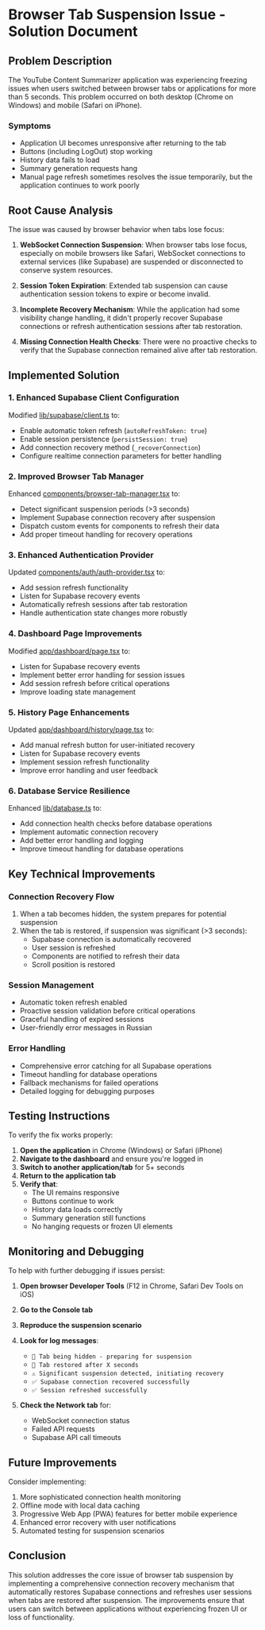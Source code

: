 # Browser Tab Suspension Issue - Solution Document

## Problem Description

The YouTube Content Summarizer application was experiencing freezing issues when users switched between browser tabs or applications for more than 5 seconds. This problem occurred on both desktop (Chrome on Windows) and mobile (Safari on iPhone).

### Symptoms
- Application UI becomes unresponsive after returning to the tab
- Buttons (including LogOut) stop working
- History data fails to load
- Summary generation requests hang
- Manual page refresh sometimes resolves the issue temporarily, but the application continues to work poorly

## Root Cause Analysis

The issue was caused by browser behavior when tabs lose focus:

1. **WebSocket Connection Suspension**: When browser tabs lose focus, especially on mobile browsers like Safari, WebSocket connections to external services (like Supabase) are suspended or disconnected to conserve system resources.

2. **Session Token Expiration**: Extended tab suspension can cause authentication session tokens to expire or become invalid.

3. **Incomplete Recovery Mechanism**: While the application had some visibility change handling, it didn't properly recover Supabase connections or refresh authentication sessions after tab restoration.

4. **Missing Connection Health Checks**: There were no proactive checks to verify that the Supabase connection remained alive after tab restoration.

## Implemented Solution

### 1. Enhanced Supabase Client Configuration

Modified [lib/supabase/client.ts](file:///d:/_project/content-summarizer/lib/supabase/client.ts) to:
- Enable automatic token refresh (`autoRefreshToken: true`)
- Enable session persistence (`persistSession: true`)
- Add connection recovery method (`_recoverConnection`)
- Configure realtime connection parameters for better handling

### 2. Improved Browser Tab Manager

Enhanced [components/browser-tab-manager.tsx](file:///d:/_project/content-summarizer/components/browser-tab-manager.tsx) to:
- Detect significant suspension periods (>3 seconds)
- Implement Supabase connection recovery after suspension
- Dispatch custom events for components to refresh their data
- Add proper timeout handling for recovery operations

### 3. Enhanced Authentication Provider

Updated [components/auth/auth-provider.tsx](file:///d:/_project/content-summarizer/components/auth/auth-provider.tsx) to:
- Add session refresh functionality
- Listen for Supabase recovery events
- Automatically refresh sessions after tab restoration
- Handle authentication state changes more robustly

### 4. Dashboard Page Improvements

Modified [app/dashboard/page.tsx](file:///d:/_project/content-summarizer/app/dashboard/page.tsx) to:
- Listen for Supabase recovery events
- Implement better error handling for session issues
- Add session refresh before critical operations
- Improve loading state management

### 5. History Page Enhancements

Updated [app/dashboard/history/page.tsx](file:///d:/_project/content-summarizer/app/dashboard/history/page.tsx) to:
- Add manual refresh button for user-initiated recovery
- Listen for Supabase recovery events
- Implement session refresh functionality
- Improve error handling and user feedback

### 6. Database Service Resilience

Enhanced [lib/database.ts](file:///d:/_project/content-summarizer/lib/database.ts) to:
- Add connection health checks before database operations
- Implement automatic connection recovery
- Add better error handling and logging
- Improve timeout handling for database operations

## Key Technical Improvements

### Connection Recovery Flow
1. When a tab becomes hidden, the system prepares for potential suspension
2. When the tab is restored, if suspension was significant (>3 seconds):
   - Supabase connection is automatically recovered
   - User session is refreshed
   - Components are notified to refresh their data
   - Scroll position is restored

### Session Management
- Automatic token refresh enabled
- Proactive session validation before critical operations
- Graceful handling of expired sessions
- User-friendly error messages in Russian

### Error Handling
- Comprehensive error catching for all Supabase operations
- Timeout handling for database operations
- Fallback mechanisms for failed operations
- Detailed logging for debugging purposes

## Testing Instructions

To verify the fix works properly:

1. **Open the application** in Chrome (Windows) or Safari (iPhone)
2. **Navigate to the dashboard** and ensure you're logged in
3. **Switch to another application/tab** for 5+ seconds
4. **Return to the application tab**
5. **Verify that**:
   - The UI remains responsive
   - Buttons continue to work
   - History data loads correctly
   - Summary generation still functions
   - No hanging requests or frozen UI elements

## Monitoring and Debugging

To help with further debugging if issues persist:

1. **Open browser Developer Tools** (F12 in Chrome, Safari Dev Tools on iOS)
2. **Go to the Console tab**
3. **Reproduce the suspension scenario**
4. **Look for log messages**:
   - `🔄 Tab being hidden - preparing for suspension`
   - `🔄 Tab restored after X seconds`
   - `⚠️ Significant suspension detected, initiating recovery`
   - `✅ Supabase connection recovered successfully`
   - `✅ Session refreshed successfully`

5. **Check the Network tab** for:
   - WebSocket connection status
   - Failed API requests
   - Supabase API call timeouts

## Future Improvements

Consider implementing:
1. More sophisticated connection health monitoring
2. Offline mode with local data caching
3. Progressive Web App (PWA) features for better mobile experience
4. Enhanced error recovery with user notifications
5. Automated testing for suspension scenarios

## Conclusion

This solution addresses the core issue of browser tab suspension by implementing a comprehensive connection recovery mechanism that automatically restores Supabase connections and refreshes user sessions when tabs are restored after suspension. The improvements ensure that users can switch between applications without experiencing frozen UI or loss of functionality.